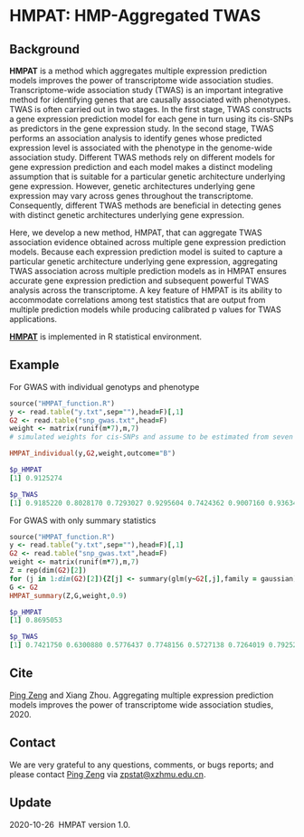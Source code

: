 
HMPAT: HMP-Aggregated TWAS
========================================================================================================
## Background
**HMPAT** is a method which aggregates multiple expression prediction models improves the power of transcriptome wide association studies.
Transcriptome-wide association study (TWAS) is an important integrative method for identifying genes that are causally associated with phenotypes. TWAS is often carried out in two stages. In the first stage, TWAS constructs a gene expression prediction model for each gene in turn using its cis-SNPs as predictors in the gene expression study. In the second stage, TWAS performs an association analysis to identify genes whose predicted expression level is associated with the phenotype in the genome-wide association study. Different TWAS methods rely on different models for gene expression prediction and each model makes a distinct modeling assumption that is suitable for a particular genetic architecture underlying gene expression. However, genetic architectures underlying gene expression may vary across genes throughout the transcriptome. Consequently, different TWAS methods are beneficial in detecting genes with distinct genetic architectures underlying gene expression.

Here, we develop a new method, HMPAT, that can aggregate TWAS association evidence obtained across multiple gene expression prediction models. Because each expression prediction model is suited to capture a particular genetic architecture underlying gene expression, aggregating TWAS association across multiple prediction models as in HMPAT ensures accurate gene expression prediction and subsequent powerful TWAS analysis across the transcriptome. A key feature of HMPAT is its ability to accommodate correlations among test statistics that are output from multiple prediction models while producing calibrated p values for TWAS applications.

**[HMPAT](https://github.com/biostatpzeng/HMPAT/blob/main/HMPAT_function.R)** is implemented in R statistical environment.

## Example
For GWAS with individual genotyps and phenotype
```ruby
source("HMPAT_function.R")
y <- read.table("y.txt",sep=""),head=F)[,1]
G2 <- read.table("snp_gwas.txt",head=F)
weight <- matrix(runif(m*7),m,7)
# simulated weights for cis-SNPs and assume to be estimated from seven various gene expression prediction models, leading to seven various TWAS analyses

HMPAT_individual(y,G2,weight,outcome="B")

$p_HMPAT
[1] 0.9125274

$p_TWAS
[1] 0.9185220 0.8028170 0.7293027 0.9295604 0.7424362 0.9007160 0.9363431
```

For GWAS with only summary statistics
```ruby
source("HMPAT_function.R")
y <- read.table("y.txt",sep=""),head=F)[,1]
G2 <- read.table("snp_gwas.txt",head=F)
weight <- matrix(runif(m*7),m,7)
Z = rep(dim(G2)[2])
for (j in 1:dim(G2)[2]){Z[j] <- summary(glm(y~G2[,j],family = gaussian))$coef[2,3]}
G <- G2
HMPAT_summary(Z,G,weight,0.9)

$p_HMPAT
[1] 0.8695053

$p_TWAS
[1] 0.7421750 0.6300880 0.5776437 0.7748156 0.5727138 0.7264019 0.7925278
```

## Cite
[Ping Zeng](https://github.com/biostatpzeng) and Xiang Zhou. Aggregating multiple expression prediction models improves the power of transcriptome wide association studies, 2020.
## Contact
We are very grateful to any questions, comments, or bugs reports; and please contact [Ping Zeng](https://github.com/biostatpzeng) via zpstat@xzhmu.edu.cn.

## Update
2020-10-26  HMPAT version 1.0.



